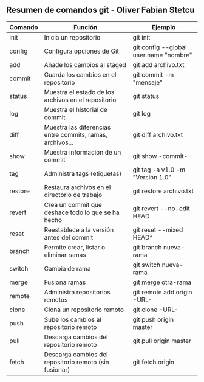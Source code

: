 ## Resumen de comandos git - Oliver Fabian Stetcu

|Comando|Función|Ejemplo
|-|-|-|
|init|Inicia un repositorio|git init
|config|Configura opciones de Git|git config --global user.name "nombre"
|add|Añade los cambios al staged|git add archivo.txt
|commit|Guarda los cambios en el repositorio|git commit -m "mensaje"
|status|Muestra el estado de los archivos en el repositorio|git status
|log|Muestra el historial de commit|git log
|diff|Muestra las diferencias entre commits, ramas, archivos...|git diff archivo.txt
|show|Muestra información de un commit|git show -commit-
|tag|Administra tags (etiquetas)|git tag -a v1.0 -m "Versión 1.0"
|restore|Restaura archivos en el directorio de trabajo|git restore archivo.txt
|revert|Crea un commit que deshace todo lo que se ha hecho|git revert --no-edit HEAD
|reset|Reestablece a la versión antes del commit|git reset --mixed HEAD^
|branch|Permite crear, listar o eliminar ramas|git branch nueva-rama
|switch|Cambia de rama|git switch nueva-rama
|merge|Fusiona ramas|git merge otra-rama
|remote|Administra repositorios remotos|git remote add origin -URL-
|clone|Clona un repositorio remoto|git clone -URL-
|push|Sube los cambios al repositorio remoto|git push origin master
|pull|Descarga cambios del repositorio remoto|git pull origin master
|fetch|Descarga cambios del repositorio remoto (sin fusionar)|git fetch origin
